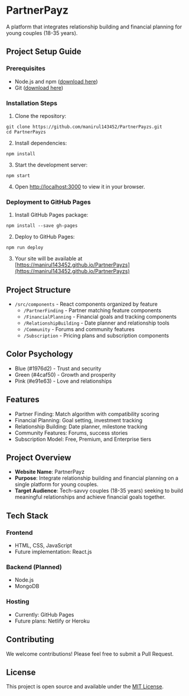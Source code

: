 # PartnerPayz

A platform that integrates relationship building and financial planning for young couples (18-35 years).

## Project Setup Guide

### Prerequisites
- Node.js and npm ([download here](https://nodejs.org/))
- Git ([download here](https://git-scm.com/downloads))

### Installation Steps

1. Clone the repository:
```
git clone https://github.com/manirul143452/PartnerPayzs.git
cd PartnerPayzs
```

2. Install dependencies:
```
npm install
```

3. Start the development server:
```
npm start
```

4. Open [http://localhost:3000](http://localhost:3000) to view it in your browser.

### Deployment to GitHub Pages

1. Install GitHub Pages package:
```
npm install --save gh-pages
```

2. Deploy to GitHub Pages:
```
npm run deploy
```

3. Your site will be available at [https://manirul143452.github.io/PartnerPayzs](https://manirul143452.github.io/PartnerPayzs)

## Project Structure

- `/src/components` - React components organized by feature
  - `/PartnerFinding` - Partner matching feature components
  - `/FinancialPlanning` - Financial goals and tracking components
  - `/RelationshipBuilding` - Date planner and relationship tools
  - `/Community` - Forums and community features
  - `/Subscription` - Pricing plans and subscription components

## Color Psychology 

- Blue (#1976d2) - Trust and security
- Green (#4caf50) - Growth and prosperity
- Pink (#e91e63) - Love and relationships

## Features

- Partner Finding: Match algorithm with compatibility scoring
- Financial Planning: Goal setting, investment tracking
- Relationship Building: Date planner, milestone tracking
- Community Features: Forums, success stories
- Subscription Model: Free, Premium, and Enterprise tiers

## Project Overview

- **Website Name**: PartnerPayz
- **Purpose**: Integrate relationship building and financial planning on a single platform for young couples.
- **Target Audience**: Tech-savvy couples (18-35 years) seeking to build meaningful relationships and achieve financial goals together.

## Tech Stack

### Frontend
- HTML, CSS, JavaScript
- Future implementation: React.js

### Backend (Planned)
- Node.js
- MongoDB

### Hosting
- Currently: GitHub Pages
- Future plans: Netlify or Heroku

## Contributing

We welcome contributions! Please feel free to submit a Pull Request.

## License

This project is open source and available under the [MIT License](LICENSE). 